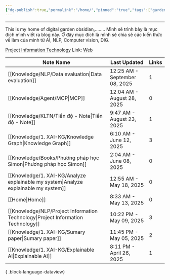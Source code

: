 ```yaml
---
{"dg-publish":true,"permalink":"/home/","pinned":"true","tags":["gardenEntry"]}
---
```


---

This is my home of digital garden obsidian,........
Mình sẽ trình bày là mục đích mình viết ra blog này. Ở đây mục đích là mình sẽ chia sẽ các kiến thức về làm của mình từ AI, NLP, Computer vision, DIG. 

[Project Information Technology](Knowledge/NLP/Project%20Information%20Technology.md)
Link: [Web](https://app.netlify.com/sites/snape-blog/deploys)

| Note Name                                                                               | Last Updated                  | Links |
| --------------------------------------------------------------------------------------- | ----------------------------- | ----- |
| [[Knowledge/NLP/Data evaluation\|Data evaluation]]                                   | 12:25 AM - September 08, 2025 | 1     |
| [[Knowledge/Agent/MCP\|MCP]]                                                         | 12:04 AM - August 28, 2025    | 0     |
| [[Knowledge/KLTN/Tiến độ - Note\|Tiến độ - Note]]                                    | 9:47 AM - August 23, 2025     | 1     |
| [[Knowledge/1. XAI-KG/Knowledge Graph\|Knowledge Graph]]                             | 6:10 AM - June 12, 2025       | 3     |
| [[Knowledge/Books/Phương pháp học Simon\|Phương pháp học Simon]]                     | 2:04 AM - June 08, 2025       | 0     |
| [[Knowledge/1. XAI-KG/Analyze explainable my system\|Analyze explainable my system]] | 12:55 AM - May 18, 2025       | 0     |
| [[Home\|Home]]                                                                       | 8:33 AM - May 13, 2025        | 0     |
| [[Knowledge/NLP/Project Information Technology\|Project Information Technology]]     | 10:22 PM - May 09, 2025       | 3     |
| [[Knowledge/1. XAI-KG/Sumary paper\|Sumary paper]]                                   | 11:45 PM - May 05, 2025       | 2     |
| [[Knowledge/1. XAI-KG/Explainable AI\|Explainable AI]]                               | 8:11 PM - April 26, 2025      | 1     |

{ .block-language-dataview}

